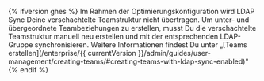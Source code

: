 {% ifversion ghes %}
Im Rahmen der Optimierungskonfiguration wird LDAP Sync Deine verschachtelte Teamstruktur nicht übertragen. Um unter- und übergeordnete Teambeziehungen zu erstellen, musst Du die verschachtelte Teamstruktur manuell neu erstellen und mit der entsprechenden LDAP-Gruppe synchronisieren. Weitere Informationen findest Du unter „[Teams erstellen](/enterprise/{{ currentVersion }}/admin/guides/user-management/creating-teams/#creating-teams-with-ldap-sync-enabled)"
{% endif %}
